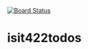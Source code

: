[![Board Status](https://angeliquerf.visualstudio.com/811421d3-1fad-4252-9b28-991de1ece894/94ec931d-ccd7-4b58-b961-01f3d4491613/_apis/work/boardbadge/857d2235-d5d2-4abe-a4d7-2fcfe7331d6a)](https://angeliquerf.visualstudio.com/811421d3-1fad-4252-9b28-991de1ece894/_boards/board/t/94ec931d-ccd7-4b58-b961-01f3d4491613/Microsoft.RequirementCategory)
# isit422todos